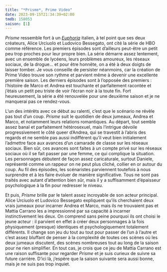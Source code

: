 ```yaml
---
title: "*Prisme*, Prime Video"
date: 2023-09-15T21:34:39+02:00
tmdb: 158053 
saison: [1]
---
```


*Prisme* ressemble fort à un [*Euphoria*](https://voiretmanger.fr/euphoria-levinson-hbo/) italien, à tel point que ses deux créateurs, Alice Urciuolo et Ludovico Bessegato, ont cité la série de HBO comme référence. Les premiers épisodes sont d’ailleurs peut-être un petit peu trop proches pour leur propre bien. La série démarre assez lentement, avec un ensemble de lycéens, leurs problèmes amoureux, les réseaux sociaux, de la drogue… et pour être honnête, on a été à deux doigts de laisser tomber. Je vous conseille de persister néanmoins, car la création de Prime Video trouve son rythme et parvient même à devenir une excellente première saison. Les derniers épisodes sont à l’opposée des premiers : l’histoire de Marco et Andrea est touchante et parfaitement racontée et j’étais un petit peu triste de voir l’écran noir à la toute fin. Fort heureusement, la série a été renouvelée pour une deuxième saison et je ne manquerai pas ce rendez-vous.

L’un des intérêts avec ce début au ralenti, c’est que le scénario ne révèle pas tout d’un coup. *Prisme* suit le quotidien de deux jumeaux, Andrea et Marco, et notamment leurs relations romantiques. Au départ, tout semble assez banal et parfaitement hétérosexuel, mais l’intrigue dévoile progressivement le côté queer d’Andrea, qui se travestit à l’abris des regards et ne semble pas aussi indifférent qu’il veut bien initialement l’admettre face aux avances d’un camarade de classe sur les réseaux sociaux. Bien sûr, ces avances sont faites à un compte privé sur les réseaux sociaux où il se fait passer par une femme, ce qui complique la situation. Les personnages débutent de façon assez caricaturale, surtout Daniele, représenté comme un rappeur on ne peut plus cliché, collier en or autour du coup. Au fil des épisodes, les scénaristes parviennent toutefois à nous surprendre et à les faire évoluer de manière significative. Tous ne sont pas traités avec autant d’attention bien sûr, mais il y a suffisamment d’épaisseur psychologique à la fin pour redresser le niveau.

Et puis, *Prisme* brille par le talent assez incroyable de son acteur principal. Alice Urciuolo et Ludovico Bessegato expliquent qu’ils cherchaient deux vrais jumeaux pour incarner Andrea et Marco, mais ils ne trouvaient pas et Mattia Carrano les a impressionné par sa capacité à incarner instinctivement les deux. On comprend sans peine pourquoi ils ont choisi le jeune acteur : il parvient en effet à créer deux personnages à la fois physiquement (presque) identiques et psychologiquement totalement différents. Il change son jeu du tout au tout pour passer de l’un à l’autre et c’est assez bluffant de penser à la complexité de toutes ces scènes où les deux jumeaux discutent, des scènes nombreuses tout au long de la saison pour ne rien simplifier. En tout cas, je crois que ce jeu de Mattia Carrano est une raison suffisante pour regarder *Prisme* et je suis curieux de suivre sa future carrière. D’ici là, j’espère que la saison suivante sera aussi bonne, mais je ne suis pas trop inquiet.
